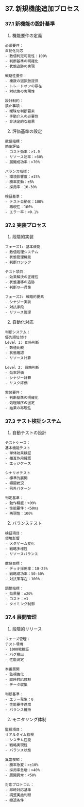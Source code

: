 ## 37. 新規機能追加プロセス

### 37.1 新機能の設計基準

1. 機能要件の定義
```plaintext
必須要件：
自動化対応
- 数値判定可能性：100%
- 判断基準の明確化
- 状態追跡の実現

戦略性要件：
- 複数の選択肢提供
- トレードオフの存在
- 対抗策の実現性

設計制約：
禁止事項：
- 曖昧な判断要素
- 手動介入の必要性
- 非決定的な結果
```

2. 評価基準の設定
```plaintext
数値指標：
効率評価
- コスト効率：>1.0
- リソース効率：>80%
- 展開成功率：>70%

バランス指標：
- 環境影響度：±15%
- 勝率変動：±5%
- 採用率：10-30%

検証基準：
- テスト自動化：100%
- 再現性：100%
- エラー率：<0.1%
```

### 37.2 実装プロセス

1. 段階的実装
```plaintext
フェーズ1: 基本機能
- 数値処理システム
- 状態管理機能
- 判断ロジック

テスト項目：
- 効果解決の正確性
- 状態遷移の追跡
- 判断の一貫性

フェーズ2: 戦略的要素
- シナジー実装
- 対抗手段
- リソース管理
```

2. 自動化対応
```plaintext
判断システム：
優先順位付け
Level 1: 即時判断
- 数値比較
- 状態確認
- リソース計算

Level 2: 戦略判断
- 効率評価
- シナジー計算
- リスク評価

実装要件：
- 判断基準の明確化
- 処理順序の固定
- 結果の再現性
```

### 37.3 テスト検証システム

1. 自動テストの設計
```plaintext
テストケース：
基本機能テスト
- 単体効果検証
- 相互作用確認
- エッジケース

シナリオテスト
- 標準的展開
- 極限状況
- 例外パターン

判定基準：
- 動作精度：>99%
- 性能要件：<50ms
- 再現性：100%
```

2. バランステスト
```plaintext
検証項目：
環境影響
- メタゲーム変化
- 戦略多様性
- リソースバランス

数値目標：
- デッキ採用率：10-25%
- 戦略成功率：50-60%
- 対抗策存在：100%

調整指標：
- 効果量：±20%
- コスト：±1
- タイミング制御
```

### 37.4 展開管理

1. 段階的リリース
```plaintext
フェーズ管理：
テスト環境
- 1000戦検証
- バグ検出
- 性能測定

本番展開
- 監視強化
- 即時対応体制
- データ収集

判断基準：
- エラー発生：0
- 性能要件達成
- バランス維持
```

2. モニタリング体制
```plaintext
監視項目：
リアルタイム監視
- システム性能
- 戦略実現性
- バランス状態

異常検知：
- 勝率急変：>±10%
- 採用率急増：>40%
- 展開異常：<50%

対応プロトコル：
- 即時対応基準
- 調整実施判断
- 撤退条件
```
